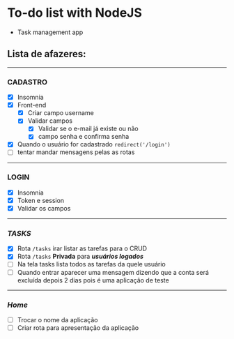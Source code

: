 # To-do list with NodeJS
* Task management app

## Lista de afazeres:
---
### **CADASTRO**
* [x] Insomnia
* [x] Front-end
  * [x] Criar campo username
  * [x] Validar campos
    * [x] Validar se o e-mail já existe ou não
    * [x] campo senha e confirma senha
* [x] Quando o usuário for cadastrado `redirect('/login')`
* [ ] tentar mandar mensagens pelas as rotas
---
### **LOGIN**
* [x] Insomnia
* [x] Token e session
* [x] Validar os campos
---
### ***TASKS***
* [x] Rota `/tasks` irar listar as tarefas para o CRUD
* [x] Rota `/tasks` **Privada** para ***usuários logados***
* [ ] Na tela tasks lista todos as tarefas da quele usuário
* [ ] Quando entrar aparecer uma mensagem dizendo que a conta será excluída depois 2 dias pois é uma aplicação de teste
---
### ***Home***
* [ ] Trocar o nome da aplicação
* [ ] Criar rota para apresentação da aplicação